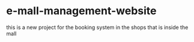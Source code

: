 # e-mall-management-website

this is a new project for the booking system in the shops that is inside the mall 
